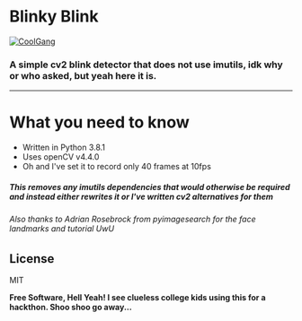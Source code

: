 # Blinky Blink

[![CoolGang](http://www.clker.com/cliparts/2/9/8/1/12918715041901215158Code%20Geass%20Symbol.svg.med.png)](https://github.com/concernedbow11/blinkyblink)

### A simple cv2 blink detector that does not use imutils, idk why or who asked, but yeah here it is.

------
# What you need to know

* Written in Python 3.8.1
* Uses openCV v4.4.0
* Oh and I've set it to record only 40 frames at 10fps

##### This removes any imutils dependencies that would otherwise be required and instead either rewrites it or I've written cv2 alternatives for them

######  Also thanks to Adrian Rosebrock from pyimagesearch for the face landmarks and tutorial UwU

License
----

MIT


**Free Software, Hell Yeah! I see clueless college kids using this for a hackthon. Shoo shoo go away...**